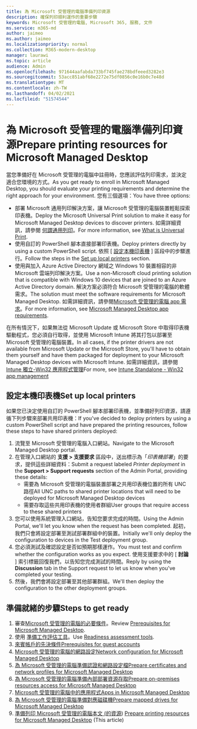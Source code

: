 ```yaml
---
title: 為 Microsoft 受管理的電腦準備列印資源
description: 確保列印順利運作的重要步驟
keywords: Microsoft 受管理的電腦, Microsoft 365, 服務, 文件
ms.service: m365-md
author: jaimeo
ms.author: jaimeo
ms.localizationpriority: normal
ms.collection: M365-modern-desktop
manager: laurawi
ms.topic: article
audience: Admin
ms.openlocfilehash: 971644aafabda733bf745fae278bdfeeed3282e3
ms.sourcegitcommit: 53acc851abf68e2272e75df0856c0e16b0c7e48d
ms.translationtype: MT
ms.contentlocale: zh-TW
ms.lasthandoff: 04/02/2021
ms.locfileid: "51574544"
---
```

# <a name="prepare-printing-resources-for-microsoft-managed-desktop"></a><span data-ttu-id="79908-104">為 Microsoft 受管理的電腦準備列印資源</span><span class="sxs-lookup"><span data-stu-id="79908-104">Prepare printing resources for Microsoft Managed Desktop</span></span>

<span data-ttu-id="79908-105">當您準備好在 Microsoft 受管理的電腦中註冊時，您應該評估列印需求，並決定適合您環境的方式。</span><span class="sxs-lookup"><span data-stu-id="79908-105">As you get ready to enroll in Microsoft Managed Desktop, you should evaluate your printing requirements and determine the right approach for your environment.</span></span> <span data-ttu-id="79908-106">您有三個選項：</span><span class="sxs-lookup"><span data-stu-id="79908-106">You have three options:</span></span>
 
- <span data-ttu-id="79908-107">部署 Microsoft 通用列印解決方案，讓 Microsoft 受管理的電腦裝置輕鬆探索印表機。</span><span class="sxs-lookup"><span data-stu-id="79908-107">Deploy the Microsoft Universal Print solution to make it easy for Microsoft Managed Desktop devices to discover printers.</span></span> <span data-ttu-id="79908-108">如需詳細資訊，請參閱 [何謂通用列印](/universal-print/fundamentals/universal-print-whatis)。</span><span class="sxs-lookup"><span data-stu-id="79908-108">For more information, see [What is Universal Print](/universal-print/fundamentals/universal-print-whatis).</span></span>
- <span data-ttu-id="79908-109">使用自訂的 PowerShell 腳本直接部署印表機。</span><span class="sxs-lookup"><span data-stu-id="79908-109">Deploy printers directly by using a custom PowerShell script.</span></span> <span data-ttu-id="79908-110">依照 [ [設定本機印表機](#set-up-local-printers) ] 區段中的步驟進行。</span><span class="sxs-lookup"><span data-stu-id="79908-110">Follow the steps in the [Set up local printers](#set-up-local-printers) section.</span></span>
- <span data-ttu-id="79908-111">使用與加入 Azure Active Directory 網域之 Windows 10 裝置相容的非 Microsoft 雲端列印解決方案。</span><span class="sxs-lookup"><span data-stu-id="79908-111">Use a non-Microsoft cloud printing solution that is compatible with Windows 10 devices that are joined to an Azure Active Directory domain.</span></span> <span data-ttu-id="79908-112">解決方案必須符合 Microsoft 受管理的電腦的軟體需求。</span><span class="sxs-lookup"><span data-stu-id="79908-112">The solution must meet the software requirements for Microsoft Managed Desktop.</span></span> <span data-ttu-id="79908-113">如需詳細資訊，請參閱[Microsoft 受管理的電腦 app 需求](../service-description/mmd-app-requirements.md)。</span><span class="sxs-lookup"><span data-stu-id="79908-113">For more information, see [Microsoft Managed Desktop app requirements](../service-description/mmd-app-requirements.md).</span></span>
 
<span data-ttu-id="79908-114">在所有情況下，如果無法從 Microsoft Update 或 Microsoft Store 中取得印表機驅動程式，您必須自行取得，並使用 Microsoft Intune 將其打包以部署至 Microsoft 受管理的電腦裝置。</span><span class="sxs-lookup"><span data-stu-id="79908-114">In all cases, if the printer drivers are not available from Microsoft Update or the Microsoft Store, you'll have to obtain them yourself and have them packaged for deployment to your Microsoft Managed Desktop devices with Microsoft Intune.</span></span> <span data-ttu-id="79908-115">如需詳細資訊，請參閱 [Intune 獨立-Win32 應用程式管理](/mem/intune/apps/apps-win32-app-management)</span><span class="sxs-lookup"><span data-stu-id="79908-115">For more, see [Intune Standalone - Win32 app management](/mem/intune/apps/apps-win32-app-management)</span></span>

## <a name="set-up-local-printers"></a><span data-ttu-id="79908-116">設定本機印表機</span><span class="sxs-lookup"><span data-stu-id="79908-116">Set up local printers</span></span>

<span data-ttu-id="79908-117">如果您已決定使用自訂的 PowerShell 腳本部署印表機，並準備好列印資源，請遵循下列步驟來部署共用印表機：</span><span class="sxs-lookup"><span data-stu-id="79908-117">If you've decided to deploy printers by using a custom PowerShell script and have prepared the printing resources, follow these steps to have shared printers deployed:</span></span>

1.  <span data-ttu-id="79908-118">流覽至 Microsoft 受管理的電腦入口網站。</span><span class="sxs-lookup"><span data-stu-id="79908-118">Navigate to the Microsoft Managed Desktop portal.</span></span>
2.  <span data-ttu-id="79908-119">在管理入口網站的 **支援 > 支援要求** 區段中，送出標示為「*印表機部署*」的要求，提供這些詳細資料：</span><span class="sxs-lookup"><span data-stu-id="79908-119">Submit a request labeled *Printer deployment* in the **Support > Support requests** section of the Admin Portal, providing these details:</span></span>
    - <span data-ttu-id="79908-120">需要為 Microsoft 受管理的電腦裝置部署之共用印表機位置的所有 UNC 路徑</span><span class="sxs-lookup"><span data-stu-id="79908-120">All UNC paths to shared printer locations that will need to be deployed for Microsoft Managed Desktop devices</span></span>
    - <span data-ttu-id="79908-121">需要存取這些共用印表機的使用者群組</span><span class="sxs-lookup"><span data-stu-id="79908-121">User groups that require access to these shared printers</span></span>
3.  <span data-ttu-id="79908-122">您可以使用系統管理入口網站，告知您要求完成的時間。</span><span class="sxs-lookup"><span data-stu-id="79908-122">Using the Admin Portal, we'll let you know when the request has been completed.</span></span> <span data-ttu-id="79908-123">起初，我們只會將設定部署至測試部署群組中的裝置。</span><span class="sxs-lookup"><span data-stu-id="79908-123">Initially we'll only deploy the configuration to devices in the Test deployment group.</span></span>
4.  <span data-ttu-id="79908-124">您必須測試及確認設定是否如預期那樣運作。</span><span class="sxs-lookup"><span data-stu-id="79908-124">You must test and confirm whether the configuration works as you expect.</span></span> <span data-ttu-id="79908-125">使用支援要求中的 [ **討論** ] 索引標籤回復我們，以告知您完成測試的時間。</span><span class="sxs-lookup"><span data-stu-id="79908-125">Reply by using the **Discussion** tab in the Support request to let us know when you've completed your testing.</span></span>
5.  <span data-ttu-id="79908-126">然後，我們會將設定部署至其他部署群組。</span><span class="sxs-lookup"><span data-stu-id="79908-126">We'll then deploy the configuration to the other deployment groups.</span></span>

## <a name="steps-to-get-ready"></a><span data-ttu-id="79908-127">準備就緒的步驟</span><span class="sxs-lookup"><span data-stu-id="79908-127">Steps to get ready</span></span>

1. <span data-ttu-id="79908-128">審查[Microsoft 受管理的電腦的必要條件](prerequisites.md)。</span><span class="sxs-lookup"><span data-stu-id="79908-128">Review [Prerequisites for Microsoft Managed Desktop](prerequisites.md).</span></span>
2. <span data-ttu-id="79908-129">使用 [準備工作評估工具](readiness-assessment-tool.md)。</span><span class="sxs-lookup"><span data-stu-id="79908-129">Use [Readiness assessment tools](readiness-assessment-tool.md).</span></span>
3. [<span data-ttu-id="79908-130">來賓帳戶的先決條件</span><span class="sxs-lookup"><span data-stu-id="79908-130">Prerequisites for guest accounts</span></span>](guest-accounts.md)
4. [<span data-ttu-id="79908-131">Microsoft 受管理的電腦的網路設定</span><span class="sxs-lookup"><span data-stu-id="79908-131">Network configuration for Microsoft Managed Desktop</span></span>](network.md)
5. [<span data-ttu-id="79908-132">為 Microsoft 受管理的電腦準備認證和網路設定檔</span><span class="sxs-lookup"><span data-stu-id="79908-132">Prepare certificates and network profiles for Microsoft Managed Desktop</span></span>](certs-wifi-lan.md)
6. [<span data-ttu-id="79908-133">為 Microsoft 受管理的電腦準備內部部署資源存取</span><span class="sxs-lookup"><span data-stu-id="79908-133">Prepare on-premises resources access for Microsoft Managed Desktop</span></span>](authentication.md)
7. [<span data-ttu-id="79908-134">Microsoft 受管理的電腦中的應用程式</span><span class="sxs-lookup"><span data-stu-id="79908-134">Apps in Microsoft Managed Desktop</span></span>](apps.md)
8. [<span data-ttu-id="79908-135">為 Microsoft 受管理的電腦準備對應磁碟機</span><span class="sxs-lookup"><span data-stu-id="79908-135">Prepare mapped drives for Microsoft Managed Desktop</span></span>](mapped-drives.md)
9. <span data-ttu-id="79908-136">[準備列印 Microsoft 受管理的電腦本文 (的資源](printing.md)) </span><span class="sxs-lookup"><span data-stu-id="79908-136">[Prepare printing resources for Microsoft Managed Desktop](printing.md) (This article)</span></span>
